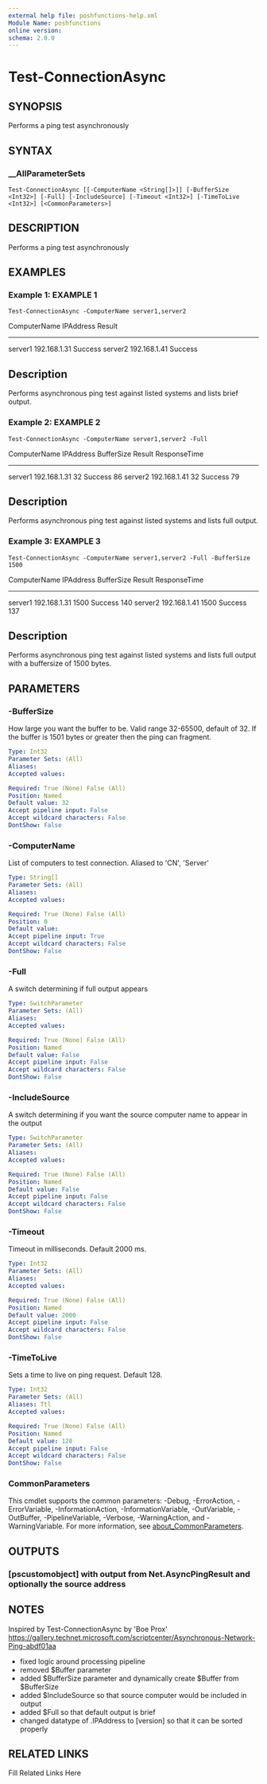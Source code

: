 ```yaml
---
external help file: poshfunctions-help.xml
Module Name: poshfunctions
online version: 
schema: 2.0.0
---
```


# Test-ConnectionAsync

## SYNOPSIS

Performs a ping test asynchronously

## SYNTAX

### __AllParameterSets

```
Test-ConnectionAsync [[-ComputerName <String[]>]] [-BufferSize <Int32>] [-Full] [-IncludeSource] [-Timeout <Int32>] [-TimeToLive <Int32>] [<CommonParameters>]
```

## DESCRIPTION

Performs a ping test asynchronously


## EXAMPLES

### Example 1: EXAMPLE 1

```
Test-ConnectionAsync -ComputerName server1,server2
```

ComputerName IPAddress     Result
------------ ---------     ------
server1      192.168.1.31 Success
server2      192.168.1.41 Success

Description
-----------
Performs asynchronous ping test against listed systems and lists brief output.





### Example 2: EXAMPLE 2

```
Test-ConnectionAsync -ComputerName server1,server2 -Full
```

ComputerName IPAddress    BufferSize  Result ResponseTime
------------ ---------    ----------  ------ ------------
server1      192.168.1.31         32 Success           86
server2      192.168.1.41         32 Success           79

Description
-----------
Performs asynchronous ping test against listed systems and lists full output.





### Example 3: EXAMPLE 3

```
Test-ConnectionAsync -ComputerName server1,server2 -Full -BufferSize 1500
```

ComputerName IPAddress    BufferSize  Result ResponseTime
------------ ---------    ----------  ------ ------------
server1      192.168.1.31       1500 Success          140
server2      192.168.1.41       1500 Success          137

Description
-----------
Performs asynchronous ping test against listed systems and lists full output with a buffersize of 1500 bytes.






## PARAMETERS

### -BufferSize

How large you want the buffer to be.
Valid range 32-65500, default of 32.
If the buffer is 1501 bytes or greater then the ping can fragment.

```yaml
Type: Int32
Parameter Sets: (All)
Aliases: 
Accepted values: 

Required: True (None) False (All)
Position: Named
Default value: 32
Accept pipeline input: False
Accept wildcard characters: False
DontShow: False
```

### -ComputerName

List of computers to test connection.
Aliased to 'CN', 'Server'

```yaml
Type: String[]
Parameter Sets: (All)
Aliases: 
Accepted values: 

Required: True (None) False (All)
Position: 0
Default value: 
Accept pipeline input: True
Accept wildcard characters: False
DontShow: False
```

### -Full

A switch determining if full output appears

```yaml
Type: SwitchParameter
Parameter Sets: (All)
Aliases: 
Accepted values: 

Required: True (None) False (All)
Position: Named
Default value: False
Accept pipeline input: False
Accept wildcard characters: False
DontShow: False
```

### -IncludeSource

A switch determining if you want the source computer name to appear in the output

```yaml
Type: SwitchParameter
Parameter Sets: (All)
Aliases: 
Accepted values: 

Required: True (None) False (All)
Position: Named
Default value: False
Accept pipeline input: False
Accept wildcard characters: False
DontShow: False
```

### -Timeout

Timeout in milliseconds.
Default 2000 ms.

```yaml
Type: Int32
Parameter Sets: (All)
Aliases: 
Accepted values: 

Required: True (None) False (All)
Position: Named
Default value: 2000
Accept pipeline input: False
Accept wildcard characters: False
DontShow: False
```

### -TimeToLive

Sets a time to live on ping request.
Default 128.

```yaml
Type: Int32
Parameter Sets: (All)
Aliases: Ttl
Accepted values: 

Required: True (None) False (All)
Position: Named
Default value: 128
Accept pipeline input: False
Accept wildcard characters: False
DontShow: False
```


### CommonParameters

This cmdlet supports the common parameters: -Debug, -ErrorAction, -ErrorVariable, -InformationAction, -InformationVariable, -OutVariable, -OutBuffer, -PipelineVariable, -Verbose, -WarningAction, and -WarningVariable. For more information, see [about_CommonParameters](http://go.microsoft.com/fwlink/?LinkID=113216).

## OUTPUTS

### [pscustomobject] with output from Net.AsyncPingResult and optionally the source address



## NOTES

Inspired by Test-ConnectionAsync by 'Boe Prox'
https://gallery.technet.microsoft.com/scriptcenter/Asynchronous-Network-Ping-abdf01aa
* fixed logic around processing pipeline
* removed $Buffer parameter
* added $BufferSize parameter and dynamically create $Buffer from $BufferSize
* added $IncludeSource so that source computer would be included in output
* added $Full so that default output is brief
* changed datatype of .IPAddress to [version] so that it can be sorted properly


## RELATED LINKS

Fill Related Links Here


